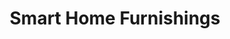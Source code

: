 ---
title: "Smart Home Furnishings"
url: /essex-junction/smart-home-furnishings/
shop: furniture
---